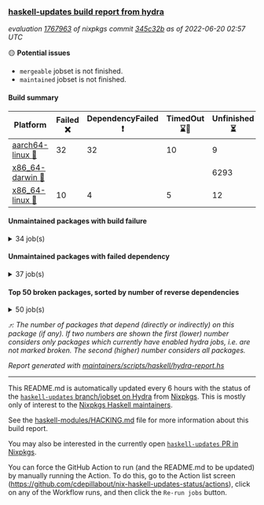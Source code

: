 ### [haskell-updates build report from hydra](https://hydra.nixos.org/jobset/nixpkgs/haskell-updates)
*evaluation [1767963](https://hydra.nixos.org/eval/1767963) of nixpkgs commit [345c32b](https://github.com/NixOS/nixpkgs/commits/345c32b3c32a210fbbc37f6cefbcc8255eb7df41) as of 2022-06-20 02:57 UTC*

:yellow_circle: **Potential issues**
  * `mergeable` jobset is not finished.
  * `maintained` jobset is not finished.

#### Build summary

 | Platform | Failed :x: | DependencyFailed :heavy_exclamation_mark: | TimedOut :hourglass::no_entry_sign: | Unfinished :hourglass_flowing_sand: | Success :heavy_check_mark: | 
 | --- | --- | --- | --- | --- | --- | 
 | [aarch64-linux :iphone:](https://hydra.nixos.org/eval/1767963?filter=.aarch64-linux) | 32 | 32 | 10 | 9 | 6275 | 
 | [x86_64-darwin :apple:](https://hydra.nixos.org/eval/1767963?filter=.x86_64-darwin) |  |  |  | 6293 | 21 | 
 | [x86_64-linux :penguin:](https://hydra.nixos.org/eval/1767963?filter=.x86_64-linux) | 10 | 4 | 5 | 12 | 6359 | 
#### Unmaintained packages with build failure
<details><summary>34 job(s) </summary>

- [ ] [[:iphone::x:]](https://hydra.nixos.org/build/180662892) [[:apple::hourglass_flowing_sand:]](https://hydra.nixos.org/build/180672883) [[:penguin::heavy_check_mark:]](https://hydra.nixos.org/build/180666776) [haskellPackages.OrderedBits](https://hydra.nixos.org/eval/1767963?filter=haskellPackages.OrderedBits)  :arrow_heading_up: 5 | 36
- [ ] [[:iphone::x:]](https://hydra.nixos.org/build/180675183) [[:apple::hourglass_flowing_sand:]](https://hydra.nixos.org/build/180666095) [[:penguin::heavy_check_mark:]](https://hydra.nixos.org/build/180674007) [haskellPackages.casa-types](https://hydra.nixos.org/eval/1767963?filter=haskellPackages.casa-types)  :arrow_heading_up: 3 | 7
- [ ] [[:iphone::x:]](https://hydra.nixos.org/build/180669129) [[:apple::hourglass_flowing_sand:]](https://hydra.nixos.org/build/180673197) [[:penguin::heavy_check_mark:]](https://hydra.nixos.org/build/180676945) [haskellPackages.hw-json-simd](https://hydra.nixos.org/eval/1767963?filter=haskellPackages.hw-json-simd)  :arrow_heading_up: 2 | 8
- [ ] [[:iphone::x:]](https://hydra.nixos.org/build/180672771) [[:apple::hourglass_flowing_sand:]](https://hydra.nixos.org/build/180679774) [[:penguin::heavy_check_mark:]](https://hydra.nixos.org/build/180661986) [haskellPackages.hw-simd](https://hydra.nixos.org/eval/1767963?filter=haskellPackages.hw-simd)  :arrow_heading_up: 2 | 8
- [ ] [[:iphone::x:]](https://hydra.nixos.org/build/180680390) [[:apple::hourglass_flowing_sand:]](https://hydra.nixos.org/build/180678662) [[:penguin::heavy_check_mark:]](https://hydra.nixos.org/build/180672110) [haskellPackages.flatparse](https://hydra.nixos.org/eval/1767963?filter=haskellPackages.flatparse)  :arrow_heading_up: 2 | 5
- [ ] [[:iphone::x:]](https://hydra.nixos.org/build/180670732) [[:apple::hourglass_flowing_sand:]](https://hydra.nixos.org/build/180673347) [[:penguin::heavy_check_mark:]](https://hydra.nixos.org/build/180679797) [haskellPackages.fakedata](https://hydra.nixos.org/eval/1767963?filter=haskellPackages.fakedata)  :arrow_heading_up: 2 | 3
- [ ] [[:iphone::x:]](https://hydra.nixos.org/build/180672422) [[:apple::hourglass_flowing_sand:]](https://hydra.nixos.org/build/180676888) [[:penguin::heavy_check_mark:]](https://hydra.nixos.org/build/180671904) [haskellPackages.quic](https://hydra.nixos.org/eval/1767963?filter=haskellPackages.quic)  :arrow_heading_up: 2 | 2
- [ ] [[:iphone::x:]](https://hydra.nixos.org/build/180676916) [[:apple::hourglass_flowing_sand:]](https://hydra.nixos.org/build/180670115) [[:penguin::heavy_check_mark:]](https://hydra.nixos.org/build/180665034) [haskellPackages.freetype2](https://hydra.nixos.org/eval/1767963?filter=haskellPackages.freetype2)  :arrow_heading_up: 1 | 8
- [ ] [[:iphone::x:]](https://hydra.nixos.org/build/180663163) [[:apple::hourglass_flowing_sand:]](https://hydra.nixos.org/build/180673380) [[:penguin::heavy_check_mark:]](https://hydra.nixos.org/build/180665399) [haskellPackages.long-double](https://hydra.nixos.org/eval/1767963?filter=haskellPackages.long-double)  :arrow_heading_up: 1 | 2
- [ ] [[:iphone::x:]](https://hydra.nixos.org/build/180663004) [[:apple::hourglass_flowing_sand:]](https://hydra.nixos.org/build/180670911) [[:penguin::x:]](https://hydra.nixos.org/build/180673535) [haskellPackages.yaml-unscrambler](https://hydra.nixos.org/eval/1767963?filter=haskellPackages.yaml-unscrambler)  :arrow_heading_up: 1 | 2
- [ ] [[:iphone::x:]](https://hydra.nixos.org/build/180669410) [[:apple::hourglass_flowing_sand:]](https://hydra.nixos.org/build/180676910) [[:penguin::heavy_check_mark:]](https://hydra.nixos.org/build/180665798) [haskellPackages.easytensor](https://hydra.nixos.org/eval/1767963?filter=haskellPackages.easytensor)  :arrow_heading_up: 1 | 1
- [ ] [[:iphone::x:]](https://hydra.nixos.org/build/180672134) [[:apple::hourglass_flowing_sand:]](https://hydra.nixos.org/build/180662494) [[:penguin::heavy_check_mark:]](https://hydra.nixos.org/build/180673434) [haskellPackages.kazura-queue](https://hydra.nixos.org/eval/1767963?filter=haskellPackages.kazura-queue)  :arrow_heading_up: 1 | 1
- [ ] [[:iphone::heavy_check_mark:]](https://hydra.nixos.org/build/180674746) [[:apple::hourglass_flowing_sand:]](https://hydra.nixos.org/build/180666922) [[:penguin::x:]](https://hydra.nixos.org/build/180669848) [haskellPackages.mighty-metropolis](https://hydra.nixos.org/eval/1767963?filter=haskellPackages.mighty-metropolis)  :arrow_heading_up: 1 | 1
- [ ] [[:iphone::x:]](https://hydra.nixos.org/build/180663393) [[:apple::hourglass_flowing_sand:]](https://hydra.nixos.org/build/180678080) [[:penguin::heavy_check_mark:]](https://hydra.nixos.org/build/180678988) [haskellPackages.nlopt-haskell](https://hydra.nixos.org/eval/1767963?filter=haskellPackages.nlopt-haskell)  :arrow_heading_up: 1 | 1
- [ ] [[:iphone::x:]](https://hydra.nixos.org/build/180670712) [[:apple::hourglass_flowing_sand:]](https://hydra.nixos.org/build/180663710) [[:penguin::heavy_check_mark:]](https://hydra.nixos.org/build/180666149) [haskellPackages.swisstable](https://hydra.nixos.org/eval/1767963?filter=haskellPackages.swisstable)  :arrow_heading_up: 1 | 1
- [ ] [[:iphone::x:]](https://hydra.nixos.org/build/180663065) [[:apple::hourglass_flowing_sand:]](https://hydra.nixos.org/build/180671859) [[:penguin::heavy_check_mark:]](https://hydra.nixos.org/build/180666324) [haskellPackages.unicode-properties](https://hydra.nixos.org/eval/1767963?filter=haskellPackages.unicode-properties)  :arrow_heading_up: 1 | 1
- [ ] [[:iphone::heavy_exclamation_mark:]](https://hydra.nixos.org/build/180665390) [[:apple::hourglass_flowing_sand:]](https://hydra.nixos.org/build/180666327) [[:penguin::x:]](https://hydra.nixos.org/build/180667322) [haskellPackages.polysemy-http](https://hydra.nixos.org/eval/1767963?filter=haskellPackages.polysemy-http)  :arrow_heading_up: 0 | 2
- [ ] [[:iphone::x:]](https://hydra.nixos.org/build/180666412) [[:apple::hourglass_flowing_sand:]](https://hydra.nixos.org/build/180666876) [[:penguin::heavy_check_mark:]](https://hydra.nixos.org/build/180679164) [haskellPackages.http-pony-transformer-http](https://hydra.nixos.org/eval/1767963?filter=haskellPackages.http-pony-transformer-http)  :arrow_heading_up: 0 | 1
- [ ] [[:iphone::x:]](https://hydra.nixos.org/build/180669837) [[:apple::hourglass_flowing_sand:]](https://hydra.nixos.org/build/180674234) [[:penguin::heavy_check_mark:]](https://hydra.nixos.org/build/180671918) [haskellPackages.picosat](https://hydra.nixos.org/eval/1767963?filter=haskellPackages.picosat)  :arrow_heading_up: 0 | 1
- [ ] [[:iphone::x:]](https://hydra.nixos.org/build/180676329) [[:apple::hourglass_flowing_sand:]](https://hydra.nixos.org/build/180661831) [[:penguin::x:]](https://hydra.nixos.org/build/180665138) [haskellPackages.witness](https://hydra.nixos.org/eval/1767963?filter=haskellPackages.witness)  :arrow_heading_up: 0 | 1
- [ ] [[:iphone::x:]](https://hydra.nixos.org/build/180669782) [[:apple::hourglass_flowing_sand:]](https://hydra.nixos.org/build/180675741) [[:penguin::heavy_check_mark:]](https://hydra.nixos.org/build/180679465) [haskellPackages.HsASA](https://hydra.nixos.org/eval/1767963?filter=haskellPackages.HsASA) 
- [ ] [[:iphone::x:]](https://hydra.nixos.org/build/180678760) [[:apple::hourglass_flowing_sand:]](https://hydra.nixos.org/build/180674251) [[:penguin::x:]](https://hydra.nixos.org/build/180676052) [haskellPackages.buttplug-hs-core](https://hydra.nixos.org/eval/1767963?filter=haskellPackages.buttplug-hs-core) 
- [ ] [[:iphone::x:]](https://hydra.nixos.org/build/180678053) [[:apple::hourglass_flowing_sand:]](https://hydra.nixos.org/build/180677996) [[:penguin::heavy_check_mark:]](https://hydra.nixos.org/build/180672923) [haskellPackages.comfort-fftw](https://hydra.nixos.org/eval/1767963?filter=haskellPackages.comfort-fftw) 
- [ ] [[:iphone::x:]](https://hydra.nixos.org/build/180669835) [[:penguin::heavy_check_mark:]](https://hydra.nixos.org/build/180678232) [haskellPackages.gnome-keyring](https://hydra.nixos.org/eval/1767963?filter=haskellPackages.gnome-keyring) 
- [ ] [[:iphone::x:]](https://hydra.nixos.org/build/180672596) [[:apple::hourglass_flowing_sand:]](https://hydra.nixos.org/build/180664735) [[:penguin::x:]](https://hydra.nixos.org/build/180681021) [haskellPackages.hasql-resource-pool](https://hydra.nixos.org/eval/1767963?filter=haskellPackages.hasql-resource-pool) 
- [ ] [[:iphone::x:]](https://hydra.nixos.org/build/180680560) [[:apple::hourglass_flowing_sand:]](https://hydra.nixos.org/build/180667221) [[:penguin::x:]](https://hydra.nixos.org/build/180668290) [haskellPackages.hw-lazy](https://hydra.nixos.org/eval/1767963?filter=haskellPackages.hw-lazy) 
- [ ] [[:iphone::x:]](https://hydra.nixos.org/build/180667611) [[:apple::hourglass_flowing_sand:]](https://hydra.nixos.org/build/180677653) [[:penguin::x:]](https://hydra.nixos.org/build/180670843) [haskellPackages.interval-patterns](https://hydra.nixos.org/eval/1767963?filter=haskellPackages.interval-patterns) 
- [ ] [[:iphone::x:]](https://hydra.nixos.org/build/180665163) [[:apple::hourglass_flowing_sand:]](https://hydra.nixos.org/build/180673677) [[:penguin::heavy_check_mark:]](https://hydra.nixos.org/build/180678336) [haskellPackages.jammittools](https://hydra.nixos.org/eval/1767963?filter=haskellPackages.jammittools) 
- [ ] [[:iphone::x:]](https://hydra.nixos.org/build/180685505) [[:apple::hourglass_flowing_sand:]](https://hydra.nixos.org/build/180685491) [[:penguin::x:]](https://hydra.nixos.org/build/180685506) [haskellPackages.lzma-clib](https://hydra.nixos.org/eval/1767963?filter=haskellPackages.lzma-clib) 
- [ ] [[:iphone::x:]](https://hydra.nixos.org/build/180671612) [[:apple::hourglass_flowing_sand:]](https://hydra.nixos.org/build/180675141) [[:penguin::x:]](https://hydra.nixos.org/build/180672495) [haskellPackages.record-impl](https://hydra.nixos.org/eval/1767963?filter=haskellPackages.record-impl) 
- [ ] [[:iphone::x:]](https://hydra.nixos.org/build/180676366) [[:apple::hourglass_flowing_sand:]](https://hydra.nixos.org/build/180676310) [[:penguin::heavy_check_mark:]](https://hydra.nixos.org/build/180665775) [haskellPackages.risc386](https://hydra.nixos.org/eval/1767963?filter=haskellPackages.risc386) 
- [ ] [[:iphone::x:]](https://hydra.nixos.org/build/180665524) [[:apple::hourglass_flowing_sand:]](https://hydra.nixos.org/build/180667073) [[:penguin::heavy_check_mark:]](https://hydra.nixos.org/build/180664705) [haskellPackages.slugify](https://hydra.nixos.org/eval/1767963?filter=haskellPackages.slugify) 
- [ ] [[:iphone::x:]](https://hydra.nixos.org/build/180669891) [[:apple::hourglass_flowing_sand:]](https://hydra.nixos.org/build/180672874) [[:penguin::heavy_check_mark:]](https://hydra.nixos.org/build/180668123) [haskellPackages.wiringPi](https://hydra.nixos.org/eval/1767963?filter=haskellPackages.wiringPi) 
- [ ] [[:iphone::x:]](https://hydra.nixos.org/build/180665947) [[:apple::hourglass_flowing_sand:]](https://hydra.nixos.org/build/180673218) [[:penguin::heavy_check_mark:]](https://hydra.nixos.org/build/180667901) [haskellPackages.x86-64bit](https://hydra.nixos.org/eval/1767963?filter=haskellPackages.x86-64bit) 
</details>

#### Unmaintained packages with failed dependency
<details><summary>37 job(s) </summary>

- [ ] [[:iphone::heavy_exclamation_mark:]](https://hydra.nixos.org/build/180662522) [[:apple::hourglass_flowing_sand:]](https://hydra.nixos.org/build/180678385) [[:penguin::heavy_check_mark:]](https://hydra.nixos.org/build/180666344) [haskellPackages.PrimitiveArray](https://hydra.nixos.org/eval/1767963?filter=haskellPackages.PrimitiveArray)  :arrow_heading_up: 4 | 35
- [ ] [[:iphone::heavy_exclamation_mark:]](https://hydra.nixos.org/build/180678861) [[:apple::hourglass_flowing_sand:]](https://hydra.nixos.org/build/180671171) [[:penguin::heavy_check_mark:]](https://hydra.nixos.org/build/180670787) [haskellPackages.BiobaseTypes](https://hydra.nixos.org/eval/1767963?filter=haskellPackages.BiobaseTypes)  :arrow_heading_up: 3 | 21
- [ ] [[:iphone::heavy_exclamation_mark:]](https://hydra.nixos.org/build/180668144) [[:apple::hourglass_flowing_sand:]](https://hydra.nixos.org/build/180670300) [[:penguin::heavy_check_mark:]](https://hydra.nixos.org/build/180666233) [haskellPackages.casa-client](https://hydra.nixos.org/eval/1767963?filter=haskellPackages.casa-client)  :arrow_heading_up: 2 | 6
- [ ] [[:iphone::heavy_exclamation_mark:]](https://hydra.nixos.org/build/180674426) [[:apple::hourglass_flowing_sand:]](https://hydra.nixos.org/build/180675811) [[:penguin::heavy_check_mark:]](https://hydra.nixos.org/build/180676367) [haskellPackages.BiobaseENA](https://hydra.nixos.org/eval/1767963?filter=haskellPackages.BiobaseENA)  :arrow_heading_up: 1 | 18
- [ ] [[:iphone::heavy_exclamation_mark:]](https://hydra.nixos.org/build/180670029) [[:apple::hourglass_flowing_sand:]](https://hydra.nixos.org/build/180676858) [[:penguin::heavy_check_mark:]](https://hydra.nixos.org/build/180677697) [haskellPackages.pantry](https://hydra.nixos.org/eval/1767963?filter=haskellPackages.pantry)  :arrow_heading_up: 1 | 4
- [ ] [[:iphone::heavy_exclamation_mark:]](https://hydra.nixos.org/build/180673845) [[:apple::hourglass_flowing_sand:]](https://hydra.nixos.org/build/180670119) [[:penguin::heavy_check_mark:]](https://hydra.nixos.org/build/180675034) [haskellPackages.exon](https://hydra.nixos.org/eval/1767963?filter=haskellPackages.exon)  :arrow_heading_up: 1 | 3
- [ ] [hoogle](https://hydra.nixos.org/eval/1767963?filter=hoogle)  :arrow_heading_up: 1 | 3
  - [[:iphone::heavy_check_mark:]](https://hydra.nixos.org/build/180667370) [[:apple::hourglass_flowing_sand:]](https://hydra.nixos.org/build/180670169) [[:penguin::heavy_check_mark:]](https://hydra.nixos.org/build/180674696) [haskell.packages.ghc8107](https://hydra.nixos.org/eval/1767963?filter=haskell.packages.ghc8107.hoogle)
  - [[:iphone::heavy_exclamation_mark:]](https://hydra.nixos.org/build/179743381) [[:apple::heavy_check_mark:]](https://hydra.nixos.org/build/179745964) [[:penguin::heavy_check_mark:]](https://hydra.nixos.org/build/179744098) [haskell.packages.ghc884](https://hydra.nixos.org/eval/1767963?filter=haskell.packages.ghc884.hoogle)
  - [[:iphone::heavy_check_mark:]](https://hydra.nixos.org/build/180663369) [[:apple::hourglass_flowing_sand:]](https://hydra.nixos.org/build/180672024) [[:penguin::heavy_check_mark:]](https://hydra.nixos.org/build/180665850) [haskell.packages.ghc902](https://hydra.nixos.org/eval/1767963?filter=haskell.packages.ghc902.hoogle)
  - [[:iphone::heavy_exclamation_mark:]](https://hydra.nixos.org/build/180671887) [[:apple::hourglass_flowing_sand:]](https://hydra.nixos.org/build/180679934) [[:penguin::heavy_check_mark:]](https://hydra.nixos.org/build/180664560) [haskell.packages.ghc923](https://hydra.nixos.org/eval/1767963?filter=haskell.packages.ghc923.hoogle)
  - [[:iphone::heavy_check_mark:]](https://hydra.nixos.org/build/180676071) [[:apple::hourglass_flowing_sand:]](https://hydra.nixos.org/build/180674879) [[:penguin::heavy_check_mark:]](https://hydra.nixos.org/build/180674030) [haskellPackages](https://hydra.nixos.org/eval/1767963?filter=haskellPackages.hoogle)
- [ ] [[:iphone::heavy_exclamation_mark:]](https://hydra.nixos.org/build/180680729) [[:apple::hourglass_flowing_sand:]](https://hydra.nixos.org/build/180666541) [[:penguin::heavy_check_mark:]](https://hydra.nixos.org/build/180664523) [haskellPackages.http3](https://hydra.nixos.org/eval/1767963?filter=haskellPackages.http3)  :arrow_heading_up: 1 | 1
- [ ] [[:iphone::heavy_exclamation_mark:]](https://hydra.nixos.org/build/180674741) [[:apple::hourglass_flowing_sand:]](https://hydra.nixos.org/build/180664746) [[:penguin::heavy_check_mark:]](https://hydra.nixos.org/build/180674922) [haskellPackages.BiobaseXNA](https://hydra.nixos.org/eval/1767963?filter=haskellPackages.BiobaseXNA)  :arrow_heading_up: 0 | 17
- [ ] [[:iphone::heavy_exclamation_mark:]](https://hydra.nixos.org/build/180669511) [[:apple::hourglass_flowing_sand:]](https://hydra.nixos.org/build/180672892) [[:penguin::heavy_check_mark:]](https://hydra.nixos.org/build/180670593) [haskellPackages.hw-json-standard-cursor](https://hydra.nixos.org/eval/1767963?filter=haskellPackages.hw-json-standard-cursor)  :arrow_heading_up: 0 | 6
- [ ] [[:iphone::heavy_exclamation_mark:]](https://hydra.nixos.org/build/180663611) [[:apple::hourglass_flowing_sand:]](https://hydra.nixos.org/build/180669046) [[:penguin::heavy_check_mark:]](https://hydra.nixos.org/build/180672944) [haskellPackages.hw-json-simple-cursor](https://hydra.nixos.org/eval/1767963?filter=haskellPackages.hw-json-simple-cursor)  :arrow_heading_up: 0 | 4
- [ ] [[:iphone::heavy_exclamation_mark:]](https://hydra.nixos.org/build/180672302) [[:apple::hourglass_flowing_sand:]](https://hydra.nixos.org/build/180666944) [[:penguin::heavy_check_mark:]](https://hydra.nixos.org/build/180673779) [haskellPackages.BiobaseFasta](https://hydra.nixos.org/eval/1767963?filter=haskellPackages.BiobaseFasta)  :arrow_heading_up: 0 | 3
- [ ] [[:iphone::heavy_exclamation_mark:]](https://hydra.nixos.org/build/180677377) [[:apple::hourglass_flowing_sand:]](https://hydra.nixos.org/build/180669598) [[:penguin::heavy_check_mark:]](https://hydra.nixos.org/build/180666989) [haskellPackages.hw-dsv](https://hydra.nixos.org/eval/1767963?filter=haskellPackages.hw-dsv)  :arrow_heading_up: 0 | 3
- [ ] [[:iphone::heavy_exclamation_mark:]](https://hydra.nixos.org/build/180666058) [[:apple::hourglass_flowing_sand:]](https://hydra.nixos.org/build/180675522) [[:penguin::heavy_exclamation_mark:]](https://hydra.nixos.org/build/180667305) [haskellPackages.domain](https://hydra.nixos.org/eval/1767963?filter=haskellPackages.domain)  :arrow_heading_up: 0 | 1
- [ ] [[:iphone::heavy_exclamation_mark:]](https://hydra.nixos.org/build/180664028) [[:apple::hourglass_flowing_sand:]](https://hydra.nixos.org/build/180671034) [[:penguin::heavy_check_mark:]](https://hydra.nixos.org/build/180668928) [haskellPackages.hedgehog-fakedata](https://hydra.nixos.org/eval/1767963?filter=haskellPackages.hedgehog-fakedata)  :arrow_heading_up: 0 | 1
- [ ] [[:iphone::heavy_exclamation_mark:]](https://hydra.nixos.org/build/180663145) [[:apple::hourglass_flowing_sand:]](https://hydra.nixos.org/build/180679337) [[:penguin::heavy_check_mark:]](https://hydra.nixos.org/build/180676331) [haskellPackages.align-audio](https://hydra.nixos.org/eval/1767963?filter=haskellPackages.align-audio) 
- [ ] [[:iphone::heavy_check_mark:]](https://hydra.nixos.org/build/180675342) [[:apple::hourglass_flowing_sand:]](https://hydra.nixos.org/build/180665733) [[:penguin::heavy_exclamation_mark:]](https://hydra.nixos.org/build/180677110) [haskellPackages.declarative](https://hydra.nixos.org/eval/1767963?filter=haskellPackages.declarative) 
- [ ] [[:iphone::heavy_exclamation_mark:]](https://hydra.nixos.org/build/180668397) [[:apple::hourglass_flowing_sand:]](https://hydra.nixos.org/build/180664146) [[:penguin::heavy_exclamation_mark:]](https://hydra.nixos.org/build/180681156) [haskellPackages.domain-aeson](https://hydra.nixos.org/eval/1767963?filter=haskellPackages.domain-aeson) 
- [ ] [[:iphone::heavy_exclamation_mark:]](https://hydra.nixos.org/build/180674132) [[:apple::hourglass_flowing_sand:]](https://hydra.nixos.org/build/180664875) [[:penguin::heavy_exclamation_mark:]](https://hydra.nixos.org/build/180664035) [haskellPackages.domain-cereal](https://hydra.nixos.org/eval/1767963?filter=haskellPackages.domain-cereal) 
- [ ] [[:iphone::heavy_exclamation_mark:]](https://hydra.nixos.org/build/180661912) [[:apple::hourglass_flowing_sand:]](https://hydra.nixos.org/build/180664381) [[:penguin::heavy_check_mark:]](https://hydra.nixos.org/build/180668579) [haskellPackages.easytensor-vulkan](https://hydra.nixos.org/eval/1767963?filter=haskellPackages.easytensor-vulkan) 
- [ ] [[:iphone::heavy_exclamation_mark:]](https://hydra.nixos.org/build/180667977) [[:apple::hourglass_flowing_sand:]](https://hydra.nixos.org/build/180671625) [[:penguin::heavy_check_mark:]](https://hydra.nixos.org/build/180668230) [haskellPackages.fakedata-quickcheck](https://hydra.nixos.org/eval/1767963?filter=haskellPackages.fakedata-quickcheck) 
- [ ] [[:iphone::heavy_exclamation_mark:]](https://hydra.nixos.org/build/180663022) [[:apple::hourglass_flowing_sand:]](https://hydra.nixos.org/build/180668246) [[:penguin::heavy_check_mark:]](https://hydra.nixos.org/build/180666026) [haskellPackages.harfbuzz-pure](https://hydra.nixos.org/eval/1767963?filter=haskellPackages.harfbuzz-pure) 
- [ ] [[:iphone::heavy_exclamation_mark:]](https://hydra.nixos.org/build/180666880) [[:apple::hourglass_flowing_sand:]](https://hydra.nixos.org/build/180679089) [[:penguin::heavy_check_mark:]](https://hydra.nixos.org/build/180675631) [haskellPackages.hmatrix-nlopt](https://hydra.nixos.org/eval/1767963?filter=haskellPackages.hmatrix-nlopt) 
- [ ] [[:iphone::heavy_exclamation_mark:]](https://hydra.nixos.org/build/180678085) [[:apple::hourglass_flowing_sand:]](https://hydra.nixos.org/build/180672490) [[:penguin::heavy_check_mark:]](https://hydra.nixos.org/build/180669001) [haskellPackages.hriemann](https://hydra.nixos.org/eval/1767963?filter=haskellPackages.hriemann) 
- [ ] [[:iphone::heavy_exclamation_mark:]](https://hydra.nixos.org/build/180679530) [[:apple::hourglass_flowing_sand:]](https://hydra.nixos.org/build/180662672) [[:penguin::heavy_check_mark:]](https://hydra.nixos.org/build/180669107) [haskellPackages.hs-swisstable-hashtables-class](https://hydra.nixos.org/eval/1767963?filter=haskellPackages.hs-swisstable-hashtables-class) 
- [ ] [[:iphone::heavy_exclamation_mark:]](https://hydra.nixos.org/build/180671673) [[:apple::hourglass_flowing_sand:]](https://hydra.nixos.org/build/180675603) [[:penguin::heavy_check_mark:]](https://hydra.nixos.org/build/180666313) [haskellPackages.hw-simd-cli](https://hydra.nixos.org/eval/1767963?filter=haskellPackages.hw-simd-cli) 
- [ ] [[:iphone::heavy_exclamation_mark:]](https://hydra.nixos.org/build/180674068) [[:apple::hourglass_flowing_sand:]](https://hydra.nixos.org/build/180676514) [[:penguin::heavy_check_mark:]](https://hydra.nixos.org/build/180670966) [haskellPackages.kmn-programming](https://hydra.nixos.org/eval/1767963?filter=haskellPackages.kmn-programming) 
- [ ] [[:iphone::heavy_exclamation_mark:]](https://hydra.nixos.org/build/180666497) [[:apple::hourglass_flowing_sand:]](https://hydra.nixos.org/build/180671670) [[:penguin::heavy_check_mark:]](https://hydra.nixos.org/build/180670015) [haskellPackages.mega-sdist](https://hydra.nixos.org/eval/1767963?filter=haskellPackages.mega-sdist) 
- [ ] [[:iphone::heavy_exclamation_mark:]](https://hydra.nixos.org/build/180668933) [[:apple::hourglass_flowing_sand:]](https://hydra.nixos.org/build/180666877) [[:penguin::heavy_check_mark:]](https://hydra.nixos.org/build/180674593) [haskellPackages.rounded-hw](https://hydra.nixos.org/eval/1767963?filter=haskellPackages.rounded-hw) 
- [ ] [[:iphone::heavy_exclamation_mark:]](https://hydra.nixos.org/build/180670815) [[:apple::hourglass_flowing_sand:]](https://hydra.nixos.org/build/180676582) [[:penguin::heavy_check_mark:]](https://hydra.nixos.org/build/180680178) [haskellPackages.sound-collage](https://hydra.nixos.org/eval/1767963?filter=haskellPackages.sound-collage) 
- [ ] [[:iphone::heavy_exclamation_mark:]](https://hydra.nixos.org/build/180677826) [[:apple::hourglass_flowing_sand:]](https://hydra.nixos.org/build/180678881) [[:penguin::heavy_check_mark:]](https://hydra.nixos.org/build/180681030) [haskellPackages.unicode-names](https://hydra.nixos.org/eval/1767963?filter=haskellPackages.unicode-names) 
- [ ] [[:iphone::heavy_exclamation_mark:]](https://hydra.nixos.org/build/180676714) [[:apple::hourglass_flowing_sand:]](https://hydra.nixos.org/build/180678925) [[:penguin::heavy_check_mark:]](https://hydra.nixos.org/build/180673230) [haskellPackages.warp-quic](https://hydra.nixos.org/eval/1767963?filter=haskellPackages.warp-quic) 
</details>

#### Top 50 broken packages, sorted by number of reverse dependencies
<details><summary>50 job(s) </summary>

[amazonka-core](https://packdeps.haskellers.com/reverse/amazonka-core) :arrow_heading_up: 185  
[gogol-core](https://packdeps.haskellers.com/reverse/gogol-core) :arrow_heading_up: 184  
[haskell98](https://packdeps.haskellers.com/reverse/haskell98) :arrow_heading_up: 153  
[enumerator](https://packdeps.haskellers.com/reverse/enumerator) :arrow_heading_up: 56  
[util](https://packdeps.haskellers.com/reverse/util) :arrow_heading_up: 49  
[derive](https://packdeps.haskellers.com/reverse/derive) :arrow_heading_up: 48  
[amazonka](https://packdeps.haskellers.com/reverse/amazonka) :arrow_heading_up: 43  
[accelerate](https://packdeps.haskellers.com/reverse/accelerate) :arrow_heading_up: 42  
[parseargs](https://packdeps.haskellers.com/reverse/parseargs) :arrow_heading_up: 42  
[syb-with-class](https://packdeps.haskellers.com/reverse/syb-with-class) :arrow_heading_up: 42  
[MonadCatchIO-transformers](https://packdeps.haskellers.com/reverse/MonadCatchIO-transformers) :arrow_heading_up: 41  
[data-lens](https://packdeps.haskellers.com/reverse/data-lens) :arrow_heading_up: 33  
[rank1dynamic](https://packdeps.haskellers.com/reverse/rank1dynamic) :arrow_heading_up: 33  
[distributed-static](https://packdeps.haskellers.com/reverse/distributed-static) :arrow_heading_up: 31  
[language-ecmascript](https://packdeps.haskellers.com/reverse/language-ecmascript) :arrow_heading_up: 31  
[distributed-process](https://packdeps.haskellers.com/reverse/distributed-process) :arrow_heading_up: 30  
[ip](https://packdeps.haskellers.com/reverse/ip) :arrow_heading_up: 29  
[iteratee](https://packdeps.haskellers.com/reverse/iteratee) :arrow_heading_up: 29  
[jmacro](https://packdeps.haskellers.com/reverse/jmacro) :arrow_heading_up: 29  
[text-format](https://packdeps.haskellers.com/reverse/text-format) :arrow_heading_up: 28  
[mmsyn3](https://packdeps.haskellers.com/reverse/mmsyn3) :arrow_heading_up: 27  
[crypto-numbers](https://packdeps.haskellers.com/reverse/crypto-numbers) :arrow_heading_up: 25  
[either-unwrap](https://packdeps.haskellers.com/reverse/either-unwrap) :arrow_heading_up: 25  
[web-routes-th](https://packdeps.haskellers.com/reverse/web-routes-th) :arrow_heading_up: 24  
[ixset-typed](https://packdeps.haskellers.com/reverse/ixset-typed) :arrow_heading_up: 23  
[crypto-pubkey](https://packdeps.haskellers.com/reverse/crypto-pubkey) :arrow_heading_up: 22  
[haskelldb](https://packdeps.haskellers.com/reverse/haskelldb) :arrow_heading_up: 22  
[wxdirect](https://packdeps.haskellers.com/reverse/wxdirect) :arrow_heading_up: 22  
[alg](https://packdeps.haskellers.com/reverse/alg) :arrow_heading_up: 21  
[amazonka-s3](https://packdeps.haskellers.com/reverse/amazonka-s3) :arrow_heading_up: 21  
[mmsyn2](https://packdeps.haskellers.com/reverse/mmsyn2) :arrow_heading_up: 21  
[userid](https://packdeps.haskellers.com/reverse/userid) :arrow_heading_up: 21  
[wxc](https://packdeps.haskellers.com/reverse/wxc) :arrow_heading_up: 21  
[biocore](https://packdeps.haskellers.com/reverse/biocore) :arrow_heading_up: 20  
[subG](https://packdeps.haskellers.com/reverse/subG) :arrow_heading_up: 20  
[wxcore](https://packdeps.haskellers.com/reverse/wxcore) :arrow_heading_up: 20  
[attoparsec-enumerator](https://packdeps.haskellers.com/reverse/attoparsec-enumerator) :arrow_heading_up: 19  
[bytestring-show](https://packdeps.haskellers.com/reverse/bytestring-show) :arrow_heading_up: 19  
[fay](https://packdeps.haskellers.com/reverse/fay) :arrow_heading_up: 19  
[harp](https://packdeps.haskellers.com/reverse/harp) :arrow_heading_up: 19  
[hsx2hs](https://packdeps.haskellers.com/reverse/hsx2hs) :arrow_heading_up: 19  
[ixset](https://packdeps.haskellers.com/reverse/ixset) :arrow_heading_up: 19  
[wx](https://packdeps.haskellers.com/reverse/wx) :arrow_heading_up: 19  
[asn1-data](https://packdeps.haskellers.com/reverse/asn1-data) :arrow_heading_up: 18  
[dbus-core](https://packdeps.haskellers.com/reverse/dbus-core) :arrow_heading_up: 18  
[gtksourceview2](https://packdeps.haskellers.com/reverse/gtksourceview2) :arrow_heading_up: 18  
[ukrainian-phonetics-basic](https://packdeps.haskellers.com/reverse/ukrainian-phonetics-basic) :arrow_heading_up: 18  
[HGamer3D-Data](https://packdeps.haskellers.com/reverse/HGamer3D-Data) :arrow_heading_up: 17  
[certificate](https://packdeps.haskellers.com/reverse/certificate) :arrow_heading_up: 17  
[clash-prelude](https://packdeps.haskellers.com/reverse/clash-prelude) :arrow_heading_up: 17  
</details>


*:arrow_heading_up:: The number of packages that depend (directly or indirectly) on this package (if any). If two numbers are shown the first (lower) number considers only packages which currently have enabled hydra jobs, i.e. are not marked broken. The second (higher) number considers all packages.*

*Report generated with [maintainers/scripts/haskell/hydra-report.hs](https://github.com/NixOS/nixpkgs/blob/haskell-updates/maintainers/scripts/haskell/hydra-report.sh)*


----------------------------------------------------------------------

This README.md is automatically updated every 6 hours with the status of the
[`haskell-updates` branch/jobset on Hydra](https://hydra.nixos.org/jobset/nixpkgs/haskell-updates)
from [Nixpkgs](https://github.com/NixOS/nixpkgs).  This is mostly only of
interest to the [Nixpkgs Haskell maintainers](https://github.com/orgs/NixOS/teams/haskell).

See the
[haskell-modules/HACKING.md](https://github.com/NixOS/nixpkgs/blob/haskell-updates/pkgs/development/haskell-modules/HACKING.md)
file for more information about this build report.

You may also be interested in the currently open
[`haskell-updates` PR in Nixpkgs](https://github.com/nixos/nixpkgs/pulls?q=is%3Apr+is%3Aopen+head%3Ahaskell-updates).

You can force the GitHub Action to run (and the README.md to be updated) by
manually running the Action.  To do this, go to the Action list screen
(https://github.com/cdepillabout/nix-haskell-updates-status/actions),
click on any of the Workflow runs, and then click the `Re-run jobs` button.
